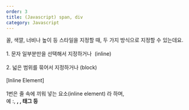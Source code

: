 ```yaml
---   
order: 3   
title: (Javascript) span, div   
category: Javascript   
---   
```

   
꼴, 색깔, 너비나 높이 등 스타일을 지정할 때, 두 가지 방식으로 지정할 수 있는데요.   
    
1. 문자 일부분만을 선택해서 지정하거나  (inline)   
    
2. 넓은 범위를 묶어서 지정하거나 (block)   
    
[Inline Element]   
     
1번은 줄 속에 끼워 넣는 요소(inline element) 라 하며,   
예 :<span>, <b>, <a>, <img>태그 등   
